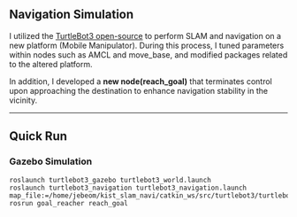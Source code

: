 ## Navigation Simulation

I utilized the [TurtleBot3 open-source](https://github.com/ROBOTIS-GIT/turtlebot3) to perform SLAM and navigation on a new platform (Mobile Manipulator). During this process, I tuned parameters within nodes such as AMCL and move_base, and modified packages related to the altered platform. 

In addition, I developed a **new node(reach_goal)** that terminates control upon approaching the destination to enhance navigation stability in the vicinity.

---
## Quick Run 

### Gazebo Simulation
```
roslaunch turtlebot3_gazebo turtlebot3_world.launch
roslaunch turtlebot3_navigation turtlebot3_navigation.launch map_file:=/home/jebeom/kist_slam_navi/catkin_ws/src/turtlebot3/turtlebot3_navigation/maps/map.yaml
rosrun goal_reacher reach_goal
```


